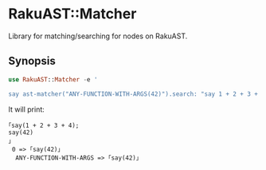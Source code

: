 # RakuAST::Matcher

Library for matching/searching for nodes on RakuAST.

## Synopsis

```raku
use RakuAST::Matcher -e '

say ast-matcher("ANY-FUNCTION-WITH-ARGS(42)").search: "say 1 + 2 + 3 + 4; say(42)"
```

It will print:

```
｢say(1 + 2 + 3 + 4);
say(42)
｣
 0 => ｢say(42)｣
  ANY-FUNCTION-WITH-ARGS => ｢say(42)｣
```
